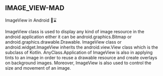 ## IMAGE_VIEW-MAD

ImageView in Android 🎯⌛

ImageView class is used to display any kind of image resource in the android application either it can be android.graphics.Bitmap or android.graphics.drawable.Drawable. 
ImageView class or android.widget.ImageView inherits the android.view.View class which is the subclass of Kotlin. AnyClass.Application of ImageView is also in applying 
tints to an image in order to reuse a drawable resource and create overlays on background images. Moreover, ImageView is also used to control the size and movement of an image.


